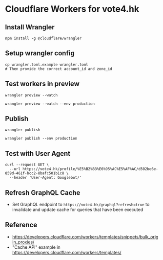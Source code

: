 # Cloudflare Workers for vote4.hk

## Install Wrangler

```
npm install -g @cloudflare/wrangler
```

## Setup wrangler config

```
cp wrangler.toml.example wrangler.toml
# Then provide the correct account_id and zone_id
```

## Test workers in preview

```
wrangler preview --watch

wrangler preview --watch --env production
```

## Publish

```
wrangler publish

wrangler publish --env production
```

## Test with User Agent

```
curl --request GET \
  --url https://vote4.hk/profile/%E5%B2%B3%E6%95%AC%E5%AF%AC/d502be6e-859d-461f-bcc2-8bafc501b1c8 \
  --header 'User-Agent: Googlebot/'
```

## Refresh GraphQL Cache
-  Set GraphQL endpoint to `https://vote4.hk/graphql?refresh=true` to invalidate and update cache for queries that have been executed

## Reference

- https://developers.cloudflare.com/workers/templates/snippets/bulk_origin_proxies/
- "Cache API" example in https://developers.cloudflare.com/workers/templates/
